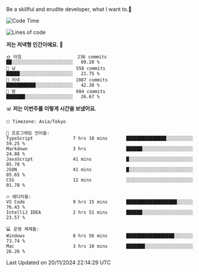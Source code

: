 Be a skillful and erudite developer, what I want to.👶

<!--START_SECTION:waka-->
![Code Time](http://img.shields.io/badge/Code%20Time-1%2C407%20hrs%2058%20mins-blue)

![Lines of code](https://img.shields.io/badge/%EC%A0%80%EB%8A%94%20%EC%97%AC%ED%83%9C%EA%B9%8C%EC%A7%80%20-903.1%20thousand%20%EC%A4%84%EC%9D%98%20%EC%BD%94%EB%93%9C%EB%A5%BC%20%EC%9E%91%EC%84%B1%ED%96%88%EC%96%B4%EC%9A%94.-blue)

**저는 저녁형 인간이에요. 🦉** 

```text
🌞 아침                     236 commits         ██░░░░░░░░░░░░░░░░░░░░░░░   09.20 % 
🌆 낮　                     558 commits         █████░░░░░░░░░░░░░░░░░░░░   21.75 % 
🌃 저녁                     1087 commits        ███████████░░░░░░░░░░░░░░   42.38 % 
🌙 밤　                     684 commits         ███████░░░░░░░░░░░░░░░░░░   26.67 % 
```


📊 **저는 이번주를 이렇게 시간을 보냈어요.** 

```text
🕑︎ Timezone: Asia/Tokyo

💬 프로그래밍 언어들: 
TypeScript               7 hrs 10 mins       ███████████████░░░░░░░░░░   59.25 % 
Markdown                 3 hrs               ██████░░░░░░░░░░░░░░░░░░░   24.88 % 
JavaScript               41 mins             █░░░░░░░░░░░░░░░░░░░░░░░░   05.78 % 
JSON                     41 mins             █░░░░░░░░░░░░░░░░░░░░░░░░   05.65 % 
CSS                      12 mins             ░░░░░░░░░░░░░░░░░░░░░░░░░   01.78 % 

🔥 에디터들: 
VS Code                  9 hrs 15 mins       ███████████████████░░░░░░   76.43 % 
IntelliJ IDEA            2 hrs 51 mins       ██████░░░░░░░░░░░░░░░░░░░   23.57 % 

💻 운영 체제들: 
Windows                  8 hrs 56 mins       ██████████████████░░░░░░░   73.74 % 
Mac                      3 hrs 10 mins       ███████░░░░░░░░░░░░░░░░░░   26.26 % 
```


 Last Updated on 20/11/2024 22:14:29 UTC
<!--END_SECTION:waka-->
